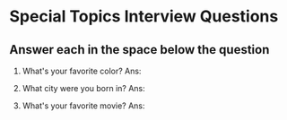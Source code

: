 <h1>Special Topics Interview Questions</h1>
<h2>Answer each in the space below the question</h2>

1. What's your favorite color?
    Ans: 

1. What city were you born in?
    Ans: 

1. What's your favorite movie?
    Ans: 



